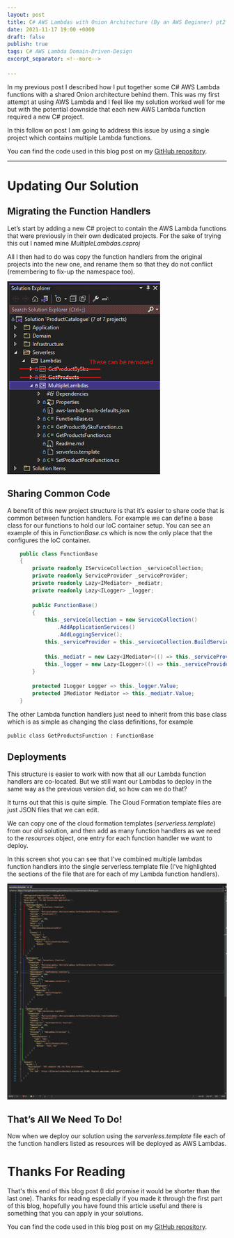 ```yaml
---
layout: post
title: C# AWS Lambdas with Onion Architecture (By an AWS Beginner) pt2
date: 2021-11-17 19:00 +0000
draft: false
publish: true
tags: C# AWS Lambda Domain-Driven-Design
excerpt_separator: <!--more-->

---
```

In my previous post I described how I put together some C# AWS Lambda functions with a shared Onion architecture behind them. This was my first attempt at using AWS Lambda and I feel like my solution worked well for me but with the potential downside that each new AWS Lambda function required a new  C# project. 

In this follow on post I am going to address this issue by using a single project which contains multiple Lambda functions. 

<!--more-->

You can find the code used in this blog post on my [GitHub repository](https://github.com/the-dext/blog_dotNet_aws_lambda_with_onion_architecture_pt2).

---

# Updating Our Solution

## Migrating the Function Handlers

Let’s start by adding a new C# project to contain the AWS Lambda functions that were previously in their own dedicated projects. 
For the sake of trying this out I named mine *MultipleLambdas.csproj*

All I then had to do was copy the function handlers from the original projects into the new one, and rename them so that they do not conflict (remembering to fix-up the namespace too).

![](/images/lambda_with_onion_architecture_pt2/solution_structure.png)


## Sharing Common Code

A benefit of this new project structure is that it’s easier to share code that is common between function handlers. For example we can define a base class for our functions to hold our IoC container setup.
You can see an example of this in *FunctionBase.cs* which is now the only place that the configures the IoC container. 

```c#
    public class FunctionBase
    {
        private readonly IServiceCollection _serviceCollection;
        private readonly ServiceProvider _serviceProvider;
        private readonly Lazy<IMediator> _mediatr;
        private readonly Lazy<ILogger> _logger;

        public FunctionBase()
        {
            this._serviceCollection = new ServiceCollection()
                .AddApplicationServices()
                .AddLoggingService();
            this._serviceProvider = this._serviceCollection.BuildServiceProvider();

            this._mediatr = new Lazy<IMediator>(() => this._serviceProvider.GetRequiredService<IMediator>());
            this._logger = new Lazy<ILogger>(() => this._serviceProvider.GetRequiredService<ILogger>());
        }

        protected ILogger Logger => this._logger.Value;
        protected IMediator Mediator => this._mediatr.Value;
    }
```

The other Lambda function handlers just need to inherit from this base class which is as simple as changing the class definitions, for example 

`public class GetProductsFunction : FunctionBase`

## Deployments
This structure is easier to work with now that all our Lambda function handlers are co-located. But we still want our Lambdas to deploy in the same way as the previous version did, so how can we do that?

It turns out that this is quite simple. 
The Cloud Formation template files are just JSON files that we can edit.

We can copy one of the cloud formation templates (*serverless.template*) from our old solution, and then add as many function handlers as we need to the *resources* object, one entry for each function handler we want to deploy. 

In this screen shot you can see that I've combined multiple lambdas function handlers into the single serverless.template file (I've highlighted the sections of the file that are for each of my Lambda function handlers).

![](/images/lambda_with_onion_architecture_pt2/serverless_template_contents.png)


## That’s All We Need To Do!
Now when we deploy our solution using the *serverless.template* file each of the function handlers listed as resources will be deployed as AWS Lambdas. 

# Thanks For Reading
That's this end of this blog post (I did promise it would be shorter than the last one). 
Thanks for reading especially if you made it through the first part of this blog, hopefully you have found this article useful and there is something that you can apply in your solutions.

You can find the code used in this blog post on my [GitHub repository](https://github.com/the-dext/blog_dotNet_aws_lambda_with_onion_architecture_pt2).